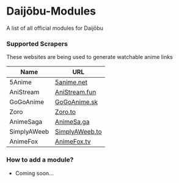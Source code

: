 # Daijōbu-Modules
A list of all official modules for Daijōbu


### Supported Scrapers

These websites are being used to generate watchable anime links

| Name | URL |
| ------ | ------ |
| 5Anime | [5anime.net](https://raw.githubusercontent.com/ScaryUnicorn/Daijobu-Modules/main/modules/5anime.json) |
| AniStream | [AniStream.fun](https://raw.githubusercontent.com/ScaryUnicorn/Daijobu-Modules/main/modules/anistream.json) |
| GoGoAnime | [GoGoAnime.sk](https://raw.githubusercontent.com/ScaryUnicorn/Daijobu-Modules/main/modules/gogoanime.json) |
| Zoro | [Zoro.to](https://raw.githubusercontent.com/ScaryUnicorn/Daijobu-Modules/main/modules/zoro.json) |
| AnimeSaga | [AnimeSa.ga](https://raw.githubusercontent.com/ScaryUnicorn/Daijobu-Modules/main/modules/animesa.ga.json) |
| SimplyAWeeb | [SimplyAWeeb.to](https://raw.githubusercontent.com/ScaryUnicorn/Daijobu-Modules/main/modules/SimplyAWeeb.to.json) |
| AnimeFox | [AnimeFox.tv](https://raw.githubusercontent.com/ScaryUnicorn/Daijobu-Modules/main/modules/AnimeFox.tv.json) |

### How to add a module?
- Coming soon...
